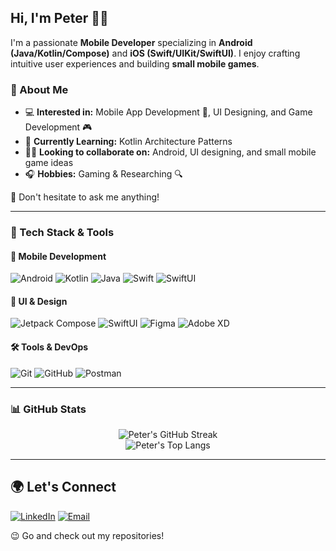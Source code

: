 ## Hi, I'm Peter 👋🏼

I'm a passionate **Mobile Developer** specializing in **Android (Java/Kotlin/Compose)** and **iOS (Swift/UIKit/SwiftUI)**. I enjoy crafting intuitive user experiences and building **small mobile games**.

### 🚀 About Me
- 💻 **Interested in:** Mobile App Development 📱, UI Designing, and Game Development 🎮
- 🌱 **Currently Learning:** Kotlin Architecture Patterns
- ✌🏼 **Looking to collaborate on:** Android, UI designing, and small mobile game ideas
- 🎧 **Hobbies:** Gaming & Researching 🔍

📢 Don't hesitate to ask me anything!

---

### 🔧 Tech Stack & Tools

#### 📱 Mobile Development
![Android](https://img.shields.io/badge/Android-3DDC84?style=for-the-badge&logo=android&logoColor=white)
![Kotlin](https://img.shields.io/badge/Kotlin-7F52FF?style=for-the-badge&logo=kotlin&logoColor=white)
![Java](https://img.shields.io/badge/Java-007396?style=for-the-badge&logo=java&logoColor=white)
![Swift](https://img.shields.io/badge/Swift-FA7343?style=for-the-badge&logo=swift&logoColor=white)
![SwiftUI](https://img.shields.io/badge/SwiftUI-007396?style=for-the-badge&logo=swift&logoColor=white)

#### 🎨 UI & Design
![Jetpack Compose](https://img.shields.io/badge/Jetpack%20Compose-4285F4?style=for-the-badge&logo=jetpack-compose&logoColor=white)
![SwiftUI](https://img.shields.io/badge/SwiftUI-007396?style=for-the-badge&logo=swift&logoColor=white)
![Figma](https://img.shields.io/badge/Figma-F24E1E?style=for-the-badge&logo=figma&logoColor=white)
![Adobe XD](https://img.shields.io/badge/Adobe%20XD-FF61F6?style=for-the-badge&logo=adobe-xd&logoColor=white)

#### 🛠 Tools & DevOps
![Git](https://img.shields.io/badge/Git-F05032?style=for-the-badge&logo=git&logoColor=white)
![GitHub](https://img.shields.io/badge/GitHub-181717?style=for-the-badge&logo=github&logoColor=white)
![Postman](https://img.shields.io/badge/Postman-FF6C37?style=for-the-badge&logo=postman&logoColor=white)

---

### 📊 GitHub Stats
<p align="center">
  <img src="https://github-readme-streak-stats-two-tawny-28.vercel.app?user=peter1bassem&theme=neon-palenight&border_radius=10" alt="Peter's GitHub Streak"/>
  <br/>
  <img src="https://github-readme-stats-peter1bassem-projects.vercel.app/api/top-langs?username=peter1bassem&layout=compact&hide=dart,html,c,php,cmake,css,javascript,ruby&theme=tokyonight" alt="Peter's Top Langs"/>
</p>

---

## 🌍 Let's Connect
[![LinkedIn](https://img.shields.io/badge/LinkedIn-0077B5?style=for-the-badge&logo=linkedin&logoColor=white)](https://www.linkedin.com/in/peter1bassem/)
[![Email](https://img.shields.io/badge/Email-D14836?style=for-the-badge&logo=gmail&logoColor=white)](mailto:peterbassem44@gmail.com)

😉 Go and check out my repositories!

